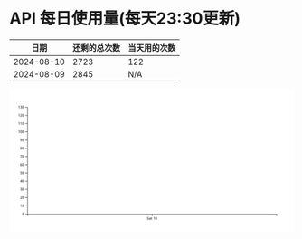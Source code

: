 # API 每日使用量(每天23:30更新)

| 日期       | 还剩的总次数 | 当天用的次数 |
|------------|------------|-------------------|
| 2024-08-10 | 2723 | 122                |
| 2024-08-09 | 2845 | N/A                |


 ![走势图](./chart.svg)